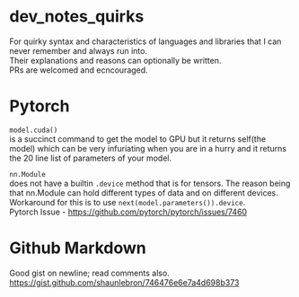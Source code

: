 # dev_notes_quirks
For quirky syntax and characteristics of languages and libraries that I can never remember and always run into.
<br> 
Their explanations and reasons can optionally be written.<br>
PRs are welcomed and ecncouraged.

# Pytorch
`model.cuda()`<br>
is a succinct command to get the model to GPU but it returns self(the model) which can be very infuriating when you are in a hurry and it returns the 20 line list of parameters of your model.


`nn.Module`<br> does not have a builtin `.device` method that is for tensors. The reason being that nn.Module can hold different types of data and on different devices.<br>
Workaround for this is to use `next(model.parameters()).device`.<br>
Pytorch Issue - https://github.com/pytorch/pytorch/issues/7460

# Github Markdown
Good gist on newline; read comments also. https://gist.github.com/shaunlebron/746476e6e7a4d698b373 
